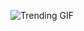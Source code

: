 
<!-- GIF_SECTION -->
![Trending GIF](https://media3.giphy.com/media/v1.Y2lkPThiYjIxNzcyNnIxa254ampvazI4emtyZDF3MG5qc3NhbzN2Mno3ZzA2ZGJwMWJiZSZlcD12MV9naWZzX3NlYXJjaCZjdD1n/3oEjHGr1Fhz0kyv8Ig/giphy.gif)
<!-- END_GIF_SECTION -->
